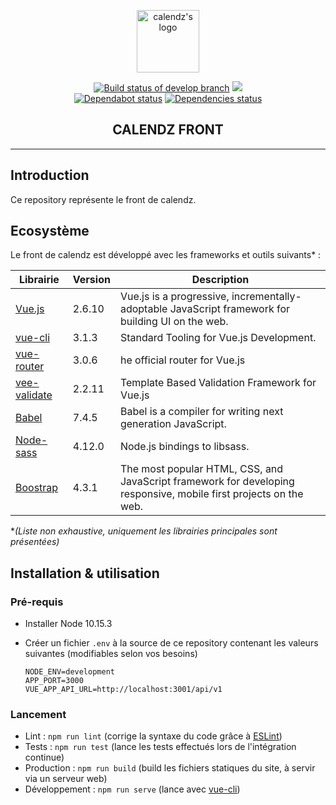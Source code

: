 <p align="center"><a href="https://calendz.app/" target="_blank" rel="noopener noreferrer"><img width="100" src="https://avatars3.githubusercontent.com/u/51510476?s=400&u=e110cf083bbc29eab84d4dceb85c94d7a87882db&v=4" alt="calendz's logo"></a></p>

<p align="center">
  <a href="https://travis-ci.com/calendz/calendz-front"><img src="https://travis-ci.com/calendz/calendz-front.svg?branch=develop" alt="Build status of develop branch"></a>
  <a href="https://www.codacy.com/app/calendz/front?utm_source=github.com&amp;utm_medium=referral&amp;utm_content=calendz/calendz-front&amp;utm_campaign=Badge_Grade"><img src="https://api.codacy.com/project/badge/Grade/031c9c14be87456889c2772d66aaff3b"/></a>
  <br>
  <a href="https://dependabot.com/"><img src="https://api.dependabot.com/badges/status?host=github&amp;repo=calendz/calendz-front" alt="Dependabot status"></a>
  <a href="https://dependabot.com/"><img src="https://img.shields.io/david/calendz/calendz-front.svg?maxAge=3600" alt="Dependencies status"></a>
  <br>
</p>

<h2 align="center">CALENDZ FRONT</h2>

---

## Introduction

Ce repository représente le front de calendz.

## Ecosystème

Le front de calendz est développé avec les frameworks et outils suivants* :

| Librairie        | Version | Description                                                                                                       |
| ---------------- | ------- | ----------------------------------------------------------------------------------------------------------------- |
| [Vue.js]         | 2.6.10  | Vue.js is a progressive, incrementally-adoptable JavaScript framework for building UI on the web.                 |
| [vue-cli]        | 3.1.3   | Standard Tooling for Vue.js Development.                                                                          |
| [vue-router]     | 3.0.6   | he official router for Vue.js                                                                                     |
| [vee-validate]   | 2.2.11  | Template Based Validation Framework for Vue.js                                                                    |
| [Babel]          | 7.4.5   | Babel is a compiler for writing next generation JavaScript.                                                       |
| [Node-sass]      | 4.12.0  | Node.js bindings to libsass.                                                                                      |
| [Boostrap]       | 4.3.1   | The most popular HTML, CSS, and JavaScript framework for developing responsive, mobile first projects on the web. |

**(Liste non exhaustive, uniquement les librairies principales sont présentées)*

## Installation & utilisation

### Pré-requis

* Installer Node 10.15.3
* Créer un fichier `.env` à la source de ce repository contenant les valeurs suivantes (modifiables selon vos besoins)

      NODE_ENV=development
      APP_PORT=3000
      VUE_APP_API_URL=http://localhost:3001/api/v1

### Lancement

* Lint : `npm run lint` (corrige la syntaxe du code grâce à [ESLint](https://github.com/eslint/eslint))
* Tests : `npm run test` (lance les tests effectués lors de l'intégration continue)
* Production : `npm run build` (build les fichiers statiques du site, à servir via un serveur web)
* Développement : `npm run serve` (lance avec [vue-cli](https://github.com/vuejs/vue-cli))

[Vue.js]: https://github.com/vuejs/vue
[vue-cli]: https://github.com/vuejs/vue-cli
[vue-router]: https://github.com/vuejs/vue-router
[vee-validate]: https://github.com/baianat/vee-validate
[Babel]: https://github.com/babel/babel
[Node-sass]: https://github.com/sass/node-sass
[Boostrap]: https://github.com/twbs/bootstrap
